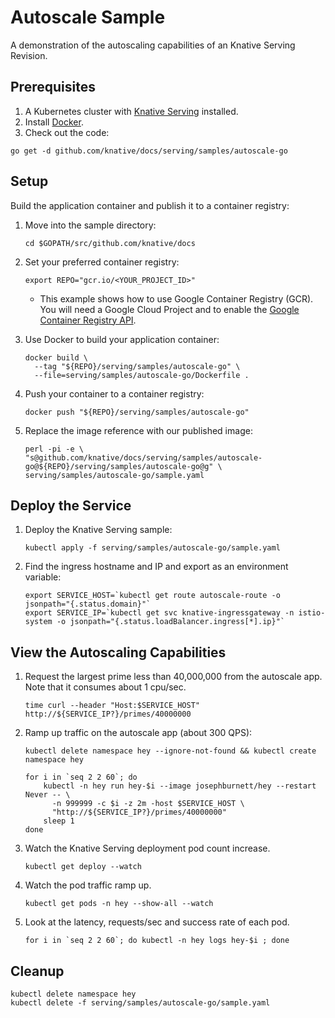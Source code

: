 # Autoscale Sample

A demonstration of the autoscaling capabilities of an Knative Serving Revision.

## Prerequisites

1. A Kubernetes cluster with [Knative Serving](https://github.com/knative/docs/blob/master/install/README.md) installed.
1. Install [Docker](https://docs.docker.com/get-started/#prepare-your-docker-environment).
1. Check out the code:
```
go get -d github.com/knative/docs/serving/samples/autoscale-go
```

## Setup

Build the application container and publish it to a container registry:

1. Move into the sample directory:
   ```
   cd $GOPATH/src/github.com/knative/docs
   ```

1. Set your preferred container registry:
   ```
   export REPO="gcr.io/<YOUR_PROJECT_ID>"
   ```
   * This example shows how to use Google Container Registry (GCR). You will need a
   Google Cloud Project and to enable the
   [Google Container Registry API](https://console.cloud.google.com/apis/library/containerregistry.googleapis.com).  

1. Use Docker to build your application container:
   ```
   docker build \
     --tag "${REPO}/serving/samples/autoscale-go" \
     --file=serving/samples/autoscale-go/Dockerfile .
   ```

1. Push your container to a container registry:
   ```  
   docker push "${REPO}/serving/samples/autoscale-go"
   ```

1. Replace the image reference with our published image:
   ```
   perl -pi -e \
   "s@github.com/knative/docs/serving/samples/autoscale-go@${REPO}/serving/samples/autoscale-go@g" \
   serving/samples/autoscale-go/sample.yaml
   ```

## Deploy the Service

1. Deploy the Knative Serving sample:
   ```
   kubectl apply -f serving/samples/autoscale-go/sample.yaml
   ```

1. Find the ingress hostname and IP and export as an environment variable:
   ```
   export SERVICE_HOST=`kubectl get route autoscale-route -o jsonpath="{.status.domain}"`
   export SERVICE_IP=`kubectl get svc knative-ingressgateway -n istio-system -o jsonpath="{.status.loadBalancer.ingress[*].ip}"`
   ```

## View the Autoscaling Capabilities

1. Request the largest prime less than 40,000,000 from the autoscale app.  Note that it consumes about 1 cpu/sec.
   ```
   time curl --header "Host:$SERVICE_HOST" http://${SERVICE_IP?}/primes/40000000
   ```

1. Ramp up traffic on the autoscale app (about 300 QPS):
   ```
   kubectl delete namespace hey --ignore-not-found && kubectl create namespace hey
   ```
   ```
   for i in `seq 2 2 60`; do
       kubectl -n hey run hey-$i --image josephburnett/hey --restart Never -- \
         -n 999999 -c $i -z 2m -host $SERVICE_HOST \
         "http://${SERVICE_IP?}/primes/40000000"
       sleep 1
   done
   ```

1. Watch the Knative Serving deployment pod count increase.
   ```
   kubectl get deploy --watch
   ```

1. Watch the pod traffic ramp up.
   ```
   kubectl get pods -n hey --show-all --watch
   ```

1. Look at the latency, requests/sec and success rate of each pod.
   ```
   for i in `seq 2 2 60`; do kubectl -n hey logs hey-$i ; done
   ```

## Cleanup

```
kubectl delete namespace hey
kubectl delete -f serving/samples/autoscale-go/sample.yaml
```

